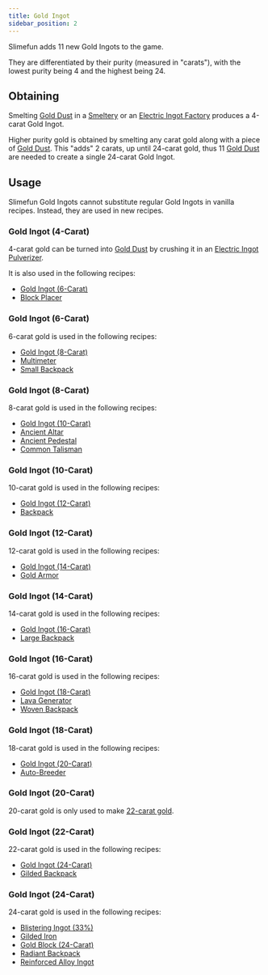 ```yaml
---
title: Gold Ingot
sidebar_position: 2
---
```


Slimefun adds 11 new Gold Ingots to the game.

They are differentiated by their purity (measured in "carats"), with the lowest purity being 4 and the highest being 24.

## Obtaining

Smelting [Gold Dust](Gold-Dust) in a [Smeltery](Smeltery) or an [Electric Ingot Factory](Electric-Ingot-Factory) produces a 4-carat Gold Ingot.

Higher purity gold is obtained by smelting any carat gold along with a piece of [Gold Dust](Gold-Dust). This "adds" 2 carats, up until 24-carat gold, thus 11 [Gold Dust](Gold-Dust) are needed to create a single 24-carat Gold Ingot.

## Usage

Slimefun Gold Ingots cannot substitute regular Gold Ingots in vanilla recipes. Instead, they are used in new recipes.

### Gold Ingot (4-Carat)

4-carat gold can be turned into [Gold Dust](Gold-Dust) by crushing it in an [Electric Ingot Pulverizer](Electric-Ingot-Pulverizer).

It is also used in the following recipes:

* [Gold Ingot (6-Carat)](Gold-Ingot#Gold-Ingot-6-Carat)
* [Block Placer](Block-Placer)

### Gold Ingot (6-Carat)

6-carat gold is used in the following recipes:

* [Gold Ingot (8-Carat)](Gold-Ingot#Gold-Ingot-8-Carat)
* [Multimeter](Technical-Gadgets#multimeter)
* [Small Backpack](背包)

### Gold Ingot (8-Carat)

8-carat gold is used in the following recipes:

* [Gold Ingot (10-Carat)](Gold-Ingot#Gold-Ingot-10-Carat)
* [Ancient Altar](Ancient-Altar)
* [Ancient Pedestal](Ancient-Pedestal)
* [Common Talisman](Magical-Items#Common-Talisman)

### Gold Ingot (10-Carat)

10-carat gold is used in the following recipes:

* [Gold Ingot (12-Carat)](Gold-Ingot#Gold-Ingot-12-Carat)
* [Backpack](背包)

### Gold Ingot (12-Carat)

12-carat gold is used in the following recipes:

* [Gold Ingot (14-Carat)](Gold-Ingot#Gold-Ingot-14-Carat)
* [Gold Armor](Armor#gold-armor)

### Gold Ingot (14-Carat)

14-carat gold is used in the following recipes:

* [Gold Ingot (16-Carat)](Gold-Ingot#Gold-Ingot-16-Carat)
* [Large Backpack](背包)

### Gold Ingot (16-Carat)

16-carat gold is used in the following recipes:

* [Gold Ingot (18-Carat)](Gold-Ingot#Gold-Ingot-18-Carat)
* [Lava Generator](Lava-Generator)
* [Woven Backpack](背包)

### Gold Ingot (18-Carat)

18-carat gold is used in the following recipes:

* [Gold Ingot (20-Carat)](Gold-Ingot#Gold-Ingot-20-Carat)
* [Auto-Breeder](Auto-Breeder)

### Gold Ingot (20-Carat)

20-carat gold is only used to make [22-carat gold](Gold-Ingot#Gold-Ingot-22-Carat).

### Gold Ingot (22-Carat)

22-carat gold is used in the following recipes:

* [Gold Ingot (24-Carat)](Gold-Ingot#Gold-Ingot-24-Carat)
* [Gilded Backpack](背包)

### Gold Ingot (24-Carat)

24-carat gold is used in the following recipes:

* [Blistering Ingot (33%)](Blistering-Ingot#Blistering-Ingot-33%)
* [Gilded Iron](Gilded-Iron)
* [Gold Block (24-Carat)](Miscellaneous-Items)
* [Radiant Backpack](背包)
* [Reinforced Alloy Ingot](Reinforced-Alloy-Ingot)
